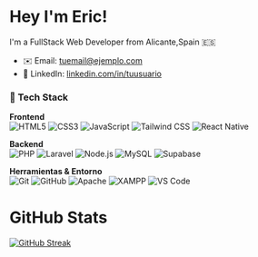 # Hey I'm Eric!

I'm a FullStack Web Developer from Alicante,Spain 🇪🇸

- ✉️ Email: tuemail@ejemplo.com
- 💼 LinkedIn: [linkedin.com/in/tuusuario](https://linkedin.com/in/eric-paredes-romero-7b8535212)

### 🧱 Tech Stack

**Frontend**  
![HTML5](https://img.shields.io/badge/HTML5-E34F26?style=flat&logo=html5&logoColor=white)
![CSS3](https://img.shields.io/badge/CSS3-1572B6?style=flat&logo=css3&logoColor=white)
![JavaScript](https://img.shields.io/badge/JavaScript-F7DF1E?style=flat&logo=javascript&logoColor=black)
![Tailwind CSS](https://img.shields.io/badge/Tailwind_CSS-38B2AC?style=flat&logo=tailwind-css&logoColor=white)
![React Native](https://img.shields.io/badge/React_Native-20232A?style=flat&logo=react&logoColor=61DAFB)

**Backend**  
![PHP](https://img.shields.io/badge/PHP-777BB4?style=flat&logo=php&logoColor=white)
![Laravel](https://img.shields.io/badge/Laravel-FF2D20?style=flat&logo=laravel&logoColor=white)
![Node.js](https://img.shields.io/badge/Node.js-339933?style=flat&logo=node.js&logoColor=white)
![MySQL](https://img.shields.io/badge/MySQL-4479A1?style=flat&logo=mysql&logoColor=white)
![Supabase](https://img.shields.io/badge/Supabase-3ECF8E?style=flat&logo=supabase&logoColor=white)

**Herramientas & Entorno**  
![Git](https://img.shields.io/badge/Git-F05032?style=flat&logo=git&logoColor=white)
![GitHub](https://img.shields.io/badge/GitHub-181717?style=flat&logo=github&logoColor=white)
![Apache](https://img.shields.io/badge/Apache-D22128?style=flat&logo=apache&logoColor=white)
![XAMPP](https://img.shields.io/badge/XAMPP-FB7A24?style=flat&logo=xampp&logoColor=white)
![VS Code](https://img.shields.io/badge/VS_Code-007ACC?style=flat&logo=visual-studio-code&logoColor=white)

# GitHub Stats

[![GitHub Streak](https://github-readme-streak-stats.herokuapp.com?user=ericange&theme=dark)](https://git.io/streak-stats)



